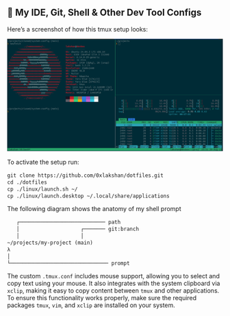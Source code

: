 ## 🌵 My IDE, Git, Shell & Other Dev Tool Configs

Here’s a screenshot of how this tmux setup looks:
<p align='left'>
<img src='./screenshots/tmux-setup.png' width='600'/>
</p>

To activate the setup run:
```
git clone https://github.com/0xlakshan/dotfiles.git
cd ./dotfiles
cp ./linux/launch.sh ~/
cp ./linux/launch.desktop ~/.local/share/applications
```

The following diagram shows the anatomy of my shell prompt
```
   ┌──────────────────────────── path
   │                    ┌─────── git:branch
   │                    │
~/projects/my-project (main)
λ
│
└──────────────────────────────── prompt
```

The custom ```.tmux.conf``` includes mouse support, allowing you to select and copy text using your mouse. It also integrates with the system clipboard via ```xclip```, making it easy to copy content between ```tmux``` and other applications. To ensure this functionality works properly, make sure the required packages ```tmux```, ```vim```, and ```xclip``` are installed on your system.


